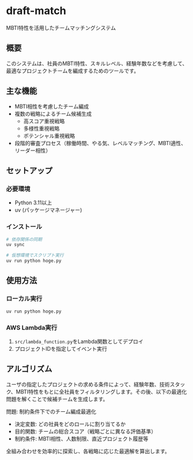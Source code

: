 











# draft-match

MBTI特性を活用したチームマッチングシステム

## 概要

このシステムは、社員のMBTI特性、スキルレベル、経験年数などを考慮して、最適なプロジェクトチームを編成するためのツールです。

## 主な機能

- MBTI相性を考慮したチーム編成
- 複数の戦略によるチーム候補生成
  - 高スコア重視戦略
  - 多様性重視戦略
  - ポテンシャル重視戦略
- 段階的審査プロセス（稼働時間、やる気、レベルマッチング、MBTI適性、リーダー相性）

## セットアップ

### 必要環境
- Python 3.11以上
- uv (パッケージマネージャー)

### インストール
```bash
# 依存関係の同期
uv sync

# 仮想環境でスクリプト実行
uv run python hoge.py
```

## 使用方法

### ローカル実行
```bash
uv run python hoge.py
```

### AWS Lambda実行
1. `src/lambda_function.py`をLambda関数としてデプロイ
2. プロジェクトIDを指定してイベント実行

## アルゴリズム
ユーザの指定したプロジェクトの求める条件によって、経験年数、技術スタック、MBTI特性をもとに全社員をフィルタリングします。その後、以下の最適化問題を解くことで候補チームを生成します。

問題: 制約条件下でのチーム編成最適化
- 決定変数: どの社員をどのロールに割り当てるか  
- 目的関数: チームの総合スコア（戦略ごとに異なる評価基準）
- 制約条件: MBTI相性、人数制限、直近プロジェクト履歴等

全組み合わせを効率的に探索し、各戦略に応じた最適解を算出します。

